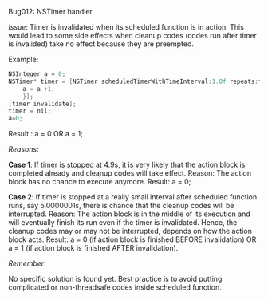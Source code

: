 Bug012: NSTimer handler

_Issue_:
Timer is invalidated when its scheduled function is in action. This would lead to some side effects when cleanup codes (codes run after timer is invalided) take no effect because they are preempted.

Example: 

```objective-c
NSInteger a = 0;
NSTimer* timer = [NSTimer scheduledTimerWithTimeInterval:1.0f repeats:false block:^(NSTimer * _Nonnull timer) {
    a = a +1;
    }];
[timer invalidate];
timer = nil;
a=0;
```
Result : a = 0 OR a = 1;


_Reasons_:

**Case 1**: If timer is stopped at 4.9s, it is very likely that the action block is completed already and cleanup codes will take effect. 
Reason: The action block has no chance to execute anymore. 
Result: a = 0;

**Case 2**: If timer is stopped at a really small interval after scheduled function runs, say 5.0000001s, there is chance that the cleanup codes will be interrupted.
Reason: The action block is in the middle of its execution and will eventually finish its run even if the timer is invalidated.
Hence, the cleanup codes may or may not be interrupted, depends on how the action block acts.
Result: a = 0 (if action block is finished BEFORE invalidation) OR a = 1 (if action block is finished AFTER invalidation).

_Remember_:

No specific solution is found yet. Best practice is to avoid putting complicated or non-threadsafe codes inside scheduled function.
